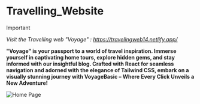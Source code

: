 # Travelling_Website

> [!IMPORTANT]
*Visit the Travelling web "Voyage" :  https://travelingweb14.netlify.app/*

**"Voyage" is your passport to a world of travel inspiration. Immerse yourself in captivating home tours, explore hidden gems, and stay informed with our insightful blog. Crafted with React for seamless navigation and adorned with the elegance of Tailwind CSS, embark on a visually stunning journey with VoyageBasic – Where Every Click Unveils a New Adventure!**


<picture>
  <source media="(prefers-color-scheme: dark)" srcset="https://drive.google.com/file/d/1aRHm9qVz7k4g8_fr4jdb5eJ6zikHSYzf/view?usp=drive_link">
  <source media="(prefers-color-scheme: light)" srcset="https://drive.google.com/file/d/1aRHm9qVz7k4g8_fr4jdb5eJ6zikHSYzf/view?usp=drive_link">
  <img alt="Home Page" src="https://drive.google.com/file/d/1aRHm9qVz7k4g8_fr4jdb5eJ6zikHSYzf/view?usp=drive_link">
</picture>
